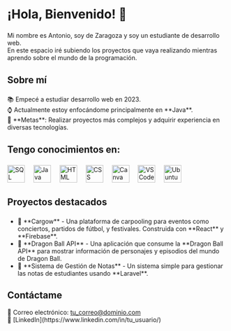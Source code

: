 <h1 align="left">¡Hola, Bienvenido! 👋</h1>

###

<p align="left">Mi nombre es Antonio, soy de Zaragoza y soy un estudiante de desarrollo web. <br>En este espacio iré subiendo los proyectos que vaya realizando mientras aprendo sobre el mundo de la programación.</p>

###

<h2 align="left">Sobre mí</h2>

###

<p align="left">📚 Empecé a estudiar desarrollo web en 2023.<br>⌚ Actualmente estoy enfocándome principalmente en **Java**.<br>🎯 **Metas**: Realizar proyectos más complejos y adquirir experiencia en diversas tecnologías.</p>

###

<h2 align="left">Tengo conocimientos en:</h2>

###

<div align="left">
  <img src="https://cdn.jsdelivr.net/gh/devicons/devicon@latest/icons/azuresqldatabase/azuresqldatabase-original.svg" height="40" alt="SQL logo" />
  <img width="12" />
  
  <img src="https://cdn.jsdelivr.net/gh/devicons/devicon@latest/icons/java/java-original-wordmark.svg" height="40" alt="Java logo" />
  <img width="12" />
  
  <img src="https://cdn.jsdelivr.net/gh/devicons/devicon@latest/icons/html5/html5-original.svg" height="40" alt="HTML logo" />
  <img width="12" />
  
  <img src="https://cdn.jsdelivr.net/gh/devicons/devicon@latest/icons/css3/css3-original.svg" height="40" alt="CSS logo" />
  <img width="12" />
  
  <img src="https://cdn.jsdelivr.net/gh/devicons/devicon@latest/icons/canva/canva-original.svg" height="40" alt="Canva logo" />
  <img width="12" />
  
  <img src="https://cdn.jsdelivr.net/gh/devicons/devicon@latest/icons/vscode/vscode-original.svg" height="40" alt="VSCode logo" />
  <img width="12" />
  
  <img src="https://cdn.jsdelivr.net/gh/devicons/devicon@latest/icons/ubuntu/ubuntu-original.svg" height="40" alt="Ubuntu logo" />
  <img width="12" />
</div>

###

<h2 align="left">Proyectos destacados</h2>

###

<ul>
  <li>🔹 **Cargow** - Una plataforma de carpooling para eventos como conciertos, partidos de fútbol, y festivales. Construida con **React** y **Firebase**.</li>
  <li>🔹 **Dragon Ball API** - Una aplicación que consume la **Dragon Ball API** para mostrar información de personajes y episodios del mundo de Dragon Ball.</li>
  <li>🔹 **Sistema de Gestión de Notas** - Un sistema simple para gestionar las notas de estudiantes usando **Laravel**.</li>
</ul>

###

<h2 align="left">Contáctame</h2>

<p align="left">
  📧 Correo electrónico: <a href="mailto:tu_correo@dominio.com">tu_correo@dominio.com</a><br>
  🔗 [LinkedIn](https://www.linkedin.com/in/tu_usuario/)
</p>
